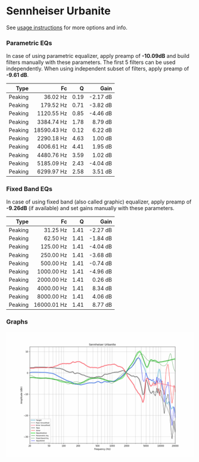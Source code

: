 # Sennheiser Urbanite
See [usage instructions](https://github.com/jaakkopasanen/AutoEq#usage) for more options and info.

### Parametric EQs
In case of using parametric equalizer, apply preamp of **-10.09dB** and build filters manually
with these parameters. The first 5 filters can be used independently.
When using independent subset of filters, apply preamp of **-9.61 dB**.

| Type    | Fc          |    Q | Gain     |
|--------:|------------:|-----:|---------:|
| Peaking | 36.02 Hz    | 0.19 | -2.17 dB |
| Peaking | 179.52 Hz   | 0.71 | -3.82 dB |
| Peaking | 1120.55 Hz  | 0.85 | -4.46 dB |
| Peaking | 3384.74 Hz  | 1.78 | 8.79 dB  |
| Peaking | 18590.43 Hz | 0.12 | 6.22 dB  |
| Peaking | 2290.18 Hz  | 4.63 | 1.00 dB  |
| Peaking | 4006.61 Hz  | 4.41 | 1.95 dB  |
| Peaking | 4480.76 Hz  | 3.59 | 1.02 dB  |
| Peaking | 5185.09 Hz  | 2.43 | -4.04 dB |
| Peaking | 6299.97 Hz  | 2.58 | 3.51 dB  |

### Fixed Band EQs
In case of using fixed band (also called graphic) equalizer, apply preamp of **-9.26dB**
(if available) and set gains manually with these parameters.

| Type    | Fc          |    Q | Gain     |
|--------:|------------:|-----:|---------:|
| Peaking | 31.25 Hz    | 1.41 | -2.27 dB |
| Peaking | 62.50 Hz    | 1.41 | -1.84 dB |
| Peaking | 125.00 Hz   | 1.41 | -4.04 dB |
| Peaking | 250.00 Hz   | 1.41 | -3.68 dB |
| Peaking | 500.00 Hz   | 1.41 | -0.74 dB |
| Peaking | 1000.00 Hz  | 1.41 | -4.96 dB |
| Peaking | 2000.00 Hz  | 1.41 | 0.26 dB  |
| Peaking | 4000.00 Hz  | 1.41 | 8.34 dB  |
| Peaking | 8000.00 Hz  | 1.41 | 4.06 dB  |
| Peaking | 16000.01 Hz | 1.41 | 8.77 dB  |

### Graphs
![](./Sennheiser%20Urbanite.png)